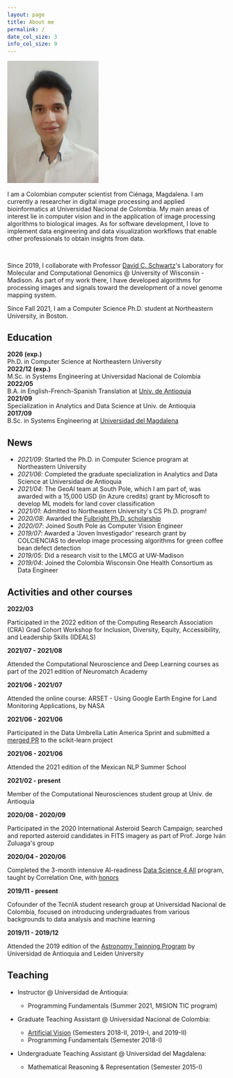 ```yaml
---
layout: page
title: About me
permalink: /
date_col_size: 3
info_col_size: 9
---
```


<div class="container">
  <div class="row">
    <div class="col col-sm-3">
      <img width="210" src="assets/img/fotofb.jpg" />
    </div>
    <div class="col col-sm-9">
      <p>
        I am a Colombian computer scientist from Ciénaga, Magdalena. I am
        currently a researcher in digital image processing and applied
        bioinformatics at Universidad Nacional de Colombia. My main areas of
        interest lie in computer vision and in the application of image
        processing algorithms to biological images. As for software development,
        I love to implement data engineering and data visualization workflows
        that enable other professionals to obtain insights from data.
      </p>
    </div>
    <br />
  </div>
  <div class="row">
    <div class="col col-sm-12">
      <p>
        Since 2019, I collaborate with Professor
        <a href="https://genetics.wisc.edu/staff/schwartz-david/"
          >David C. Schwartz</a
        >'s Laboratory for Molecular and Computational Genomics @ University of
        Wisconsin - Madison. As part of my work there, I have developed
        algorithms for processing images and signals toward the development of a
        novel genome mapping system.
      </p>
      <p>
        Since Fall 2021, I am a Computer Science Ph.D. student at
        Northeastern University, in Boston.
      </p>
    </div>
  </div>
</div>

<h2>Education</h2>
<div class="container">


 
  <div class="row">
    <div class="col col"><strong>2026 (exp.)</strong></div>
    <div class="col col-sm-{{page.info_col_size}}">
      Ph.D. in Computer Science at Northeastern University
    </div>
  </div>
  
  <div class="row">
    <div class="col col"><strong>2022/12 (exp.)</strong></div>
    <div class="col col-sm-{{page.info_col_size}}">
      M.Sc. in Systems Engineering at Universidad Nacional de Colombia
    </div>
  </div>
  
  <div class="row">
    <div class="col col-sm-{{page.date_col_size}}">
      <strong><!--2018/08 - -->2022/05</strong>
    </div>
    <div class="col col-sm-{{page.info_col_size}}">
      B.A. in English-French-Spanish Translation at
      <a
        href="https://www.udea.edu.co/wps/portal/udea/web/inicio/unidades-academicas/idiomas/acerca-escuela/quienes-somos"
        >Univ. de Antioquia</a
      >
    </div>
  </div>
  
  <div class="row">
    <div class="col col"><strong><!--2020/08 - -->2021/09</strong></div>
    <div class="col col-sm-{{page.info_col_size}}">
      Specialization in Analytics and Data Science at Univ. de Antioquia
    </div>
  </div>
  
  <div class="row">
    <div class="col col-sm-{{page.date_col_size}}">
      <strong><!--2012/08 - -->2017/09</strong>
    </div>
    <div class="col col-sm-{{page.info_col_size}}">
      B.Sc. in Systems Engineering at
      <a href="https://www.unimagdalena.edu.co/presentacionPrograma/Programa/2"
        >Universidad del Magdalena</a
      >
    </div>
  </div>
</div>

## News

- *2021/09*: Started the Ph.D. in Computer Science program at Northeastern University
- *2021/06*: Completed the graduate specialization in Analytics and Data Science at Universidad de Antioquia
- *2021/04*: The GeoAI team at South Pole, which I am part of, was awarded with a 15,000 USD (in Azure credits) grant by Microsoft to develop ML models for land cover classification
- *2021/01*: Admitted to Northeastern University's CS Ph.D. program!
- *2020/08*: Awarded the <a href="https://www.fulbright.edu.co/resultadosposgrados2020/">Fulbright Ph.D. scholarship</a>
- *2020/07*: Joined South Pole as Computer Vision Engineer
- *2019/07*: Awarded a 'Joven Investigador' research grant by COLCIENCIAS to develop image processing algorithms for green coffee bean defect detection
- *2019/05*: Did a research visit to the LMCG at UW-Madison
- *2019/04*: Joined the Colombia Wisconsin One Health Consortium as Data Engineer

## Activities and other courses

<div class="container">


  
  <div class="row">
    <div class="col col"><strong>2022/03</strong></div>
    <div class="col col-sm-{{page.info_col_size}}">
      <p>
        Participated in the 2022 edition of the Computing Research Association (CRA) Grad Cohort Workshop for Inclusion, Diversity, Equity, Accessibility, and Leadership Skills (IDEALS)
      </p>
    </div>
  </div>
  
  <div class="row">
    <div class="col col"><strong>2021/07 - 2021/08</strong></div>
    <div class="col col-sm-{{page.info_col_size}}">
      <p>
        Attended the Computational Neuroscience and Deep Learning courses as part of the 2021 edition of Neuromatch Academy
      </p>
    </div>
  </div>
  <div class="row">
    <div class="col col"><strong>2021/06 - 2021/07</strong></div>
    <div class="col col-sm-{{page.info_col_size}}">
      <p>
        Attended the online course: ARSET - Using Google Earth Engine for Land Monitoring Applications, by NASA
      </p>
    </div>
  </div>

  <div class="row">
    <div class="col col"><strong>2021/06 - 2021/06</strong></div>
    <div class="col col-sm-{{page.info_col_size}}">
      <p>
        Participated in the Data Umbrella Latin America Sprint and submitted a
        <a href="https://github.com/scikit-learn/scikit-learn/pull/20408">merged PR</a> to the scikit-learn project 
      </p>
    </div>
  </div>

  <div class="row">
    <div class="col col"><strong>2021/06 - 2021/06</strong></div>
    <div class="col col-sm-{{page.info_col_size}}">
      <p>Attended the 2021 edition of the Mexican NLP Summer School</p>
    </div>
  </div>

  <div class="row">
    <div class="col col"><strong>2021/02 - present</strong></div>
    <div class="col col-sm-{{page.info_col_size}}">
      <p>
        Member of the Computational Neurosciences student group at Univ. de
        Antioquia
      </p>
    </div>
  </div>

  <div class="row">
    <div class="col col"><strong>2020/08 - 2020/09</strong></div>
    <div class="col col-sm-{{page.info_col_size}}">
      <p>
        Participated in the 2020 International Asteroid Search Campaign;
        searched and reported asteroid candidates in FITS imagery as part of
        Prof. Jorge Iván Zuluaga's group
      </p>
    </div>
  </div>

  <div class="row">
    <div class="col col-sm-{{page.date_col_size}}">
      <strong>2020/04 - 2020/06</strong>
    </div>
    <div class="col col-sm-{{page.info_col_size}}">
      <p>
        Completed the 3-month intensive AI-readiness
        <a href="https://c1-web.correlation-one.com/">Data Science 4 All</a>
        program, taught by Correlation One, with <a href="https://www.credential.net/b1fc56aa-b684-40ae-b51d-da685f6b6a7b">honors</a>
      </p>
    </div>
  </div>

  <div class="row">
    <div class="col col-sm-{{page.date_col_size}}">
      <strong>2019/11 - present</strong>
    </div>
    <div class="col col-sm-{{page.info_col_size}}">
      <p>
        Cofounder of the TecnIA student research group at Universidad Nacional
        de Colombia, focused on introducing undergraduates from various
        backgrounds to data analysis and machine learning
      </p>
    </div>
  </div>
  <div class="row">
    <div class="col col-sm-{{page.date_col_size}}">
      <strong>2019/11 - 2019/12</strong>
    </div>
    <div class="col col-sm-{{page.info_col_size}}">
      <p>
        Attended the 2019 edition of the
        <a href="https://sites.google.com/site/astrotwincolo/home"
          >Astronomy Twinning Program</a
        >
        by Universidad de Antioquia and Leiden University
      </p>
    </div>
  </div>
</div>

## Teaching

- Instructor @ Universidad de Antioquia:
  - Programming Fundamentals (Summer 2021, MISION TIC program)

- Graduate Teaching Assistant @ Universidad Nacional de Colombia:
  - <a href = "https://github.com/alceballosa/Vision-Artificial-UNALMed"> Artificial Vision</a> (Semesters 2018-II, 2019-I, and 2019-II)
  - Programming Fundamentals (Semester 2018-I)

- Undergraduate Teaching Assistant @ Universidad del Magdalena:
  - Mathematical Reasoning & Representation (Semester 2015-I)
